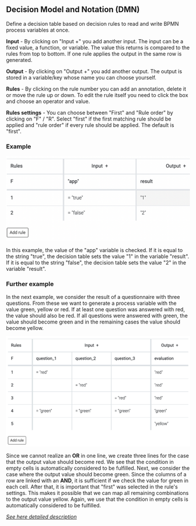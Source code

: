 ## Decision Model and Notation (DMN)

Define a decision table based on decision rules to read and write BPMN process variables at once.


**Input** - By clicking on "Input +" you add another input. The input can be a fixed value, a function, or variable. The value this returns is compared to the rules from top to bottom. If one rule applies the output in the same row is generated.

**Output** - By clicking on "Output +" you add another output. The output is stored in a variable/key whose name you can choose yourself.

**Rules** - By clicking on the rule number you can add an annotation, delete it or move the rule up or down. To edit the rule itself you need to click the box and choose an operator and value.

**Rules settings** - You can choose between "First" and "Rule order" by clicking on "F" / "R". Select "first" if the first matching rule should be applied and "rule order" if every rule should be applied. The default is "first".

### Example

![dmn_example_demo](dmn_example.png)

In this example, the value of the "app" variable is checked. If it is equal to the string "true", the decision table sets the value "1" in the variable "result". If it is equal to the string "false", the decision table sets the value "2" in the variable "result".

### Further example

In the next example, we consider the result of a questionnaire with three questions. From these we want to generate a process variable with the value green, yellow or red. If at least one question was answered with red, the value should also be red. If all questions were answered with green, the value should become green and in the remaining cases the value should become yellow.

![dmn_colour_example_demo](dmn_colour_example.png)

Since we cannot realize an **OR** in one line, we create three lines for the case that the output value should become red. We see that the condition in empty cells is automatically considered to be fulfilled. Next, we consider the case where the output value should become green. Since the columns of a row are linked with an **AND**, it is sufficient if we check the value for green in each cell. After that, it is important that "first" was selected in the rule's settings. This makes it possible that we can map all remaining combinations to the output value yellow. Again, we use that the condition in empty cells is automatically considered to be fulfilled.

[_See here detailed description_](https://github.com/loyjoy/academy/blob/main/experiences/modules/detailed/decision_table/decision_table.md)
